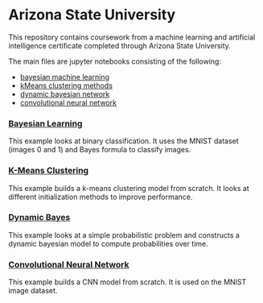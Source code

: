 # Arizona State University

This repository contains coursework from a machine learning and artificial intelligence certificate completed through Arizona State University.

The main files are jupyter notebooks consisting of the following:
- [bayesian machine learning](#Bayesian-Learning)
- [kMeans clustering methods](#K-Means-Clustering)
- [dynamic bayesian network](#Dynamic-Bayes)
- [convolutional neural network](#Convolutional-Neural-Network)

### [Bayesian Learning](https://github.com/Joshua-Robison/arizona-state-university/blob/main/notebooks/bayes_model.ipynb)
This example looks at binary classification. It uses the MNIST dataset (images 0 and 1) and Bayes formula to classify images.

### [K-Means Clustering](https://github.com/Joshua-Robison/arizona-state-university/blob/main/notebooks/clustering_model.ipynb)
This example builds a k-means clustering model from scratch. It looks at different initialization methods to improve performance.

### [Dynamic Bayes](https://github.com/Joshua-Robison/arizona-state-university/blob/main/notebooks/dynamic_bayes_network.ipynb)
This example looks at a simple probabilistic problem and constructs a dynamic bayesian model to compute probabilities over time.

### [Convolutional Neural Network](https://github.com/Joshua-Robison/arizona-state-university/blob/main/notebooks/cnn_model.ipynb)
This example builds a CNN model from scratch. It is used on the MNIST image dataset.
